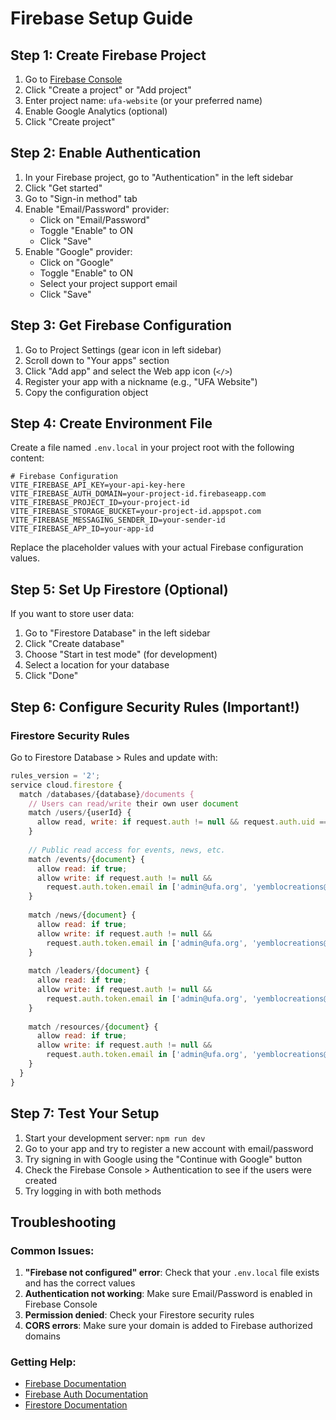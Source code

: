 # Firebase Setup Guide

## Step 1: Create Firebase Project

1. Go to [Firebase Console](https://console.firebase.google.com/)
2. Click "Create a project" or "Add project"
3. Enter project name: `ufa-website` (or your preferred name)
4. Enable Google Analytics (optional)
5. Click "Create project"

## Step 2: Enable Authentication

1. In your Firebase project, go to "Authentication" in the left sidebar
2. Click "Get started"
3. Go to "Sign-in method" tab
4. Enable "Email/Password" provider:
   - Click on "Email/Password"
   - Toggle "Enable" to ON
   - Click "Save"
5. Enable "Google" provider:
   - Click on "Google"
   - Toggle "Enable" to ON
   - Select your project support email
   - Click "Save"

## Step 3: Get Firebase Configuration

1. Go to Project Settings (gear icon in left sidebar)
2. Scroll down to "Your apps" section
3. Click "Add app" and select the Web app icon (`</>`)
4. Register your app with a nickname (e.g., "UFA Website")
5. Copy the configuration object

## Step 4: Create Environment File

Create a file named `.env.local` in your project root with the following content:

```env
# Firebase Configuration
VITE_FIREBASE_API_KEY=your-api-key-here
VITE_FIREBASE_AUTH_DOMAIN=your-project-id.firebaseapp.com
VITE_FIREBASE_PROJECT_ID=your-project-id
VITE_FIREBASE_STORAGE_BUCKET=your-project-id.appspot.com
VITE_FIREBASE_MESSAGING_SENDER_ID=your-sender-id
VITE_FIREBASE_APP_ID=your-app-id
```

Replace the placeholder values with your actual Firebase configuration values.

## Step 5: Set Up Firestore (Optional)

If you want to store user data:

1. Go to "Firestore Database" in the left sidebar
2. Click "Create database"
3. Choose "Start in test mode" (for development)
4. Select a location for your database
5. Click "Done"

## Step 6: Configure Security Rules (Important!)

### Firestore Security Rules

Go to Firestore Database > Rules and update with:

```javascript
rules_version = '2';
service cloud.firestore {
  match /databases/{database}/documents {
    // Users can read/write their own user document
    match /users/{userId} {
      allow read, write: if request.auth != null && request.auth.uid == userId;
    }
    
    // Public read access for events, news, etc.
    match /events/{document} {
      allow read: if true;
      allow write: if request.auth != null && 
        request.auth.token.email in ['admin@ufa.org', 'yemblocreations@gmail.com'];
    }
    
    match /news/{document} {
      allow read: if true;
      allow write: if request.auth != null && 
        request.auth.token.email in ['admin@ufa.org', 'yemblocreations@gmail.com'];
    }
    
    match /leaders/{document} {
      allow read: if true;
      allow write: if request.auth != null && 
        request.auth.token.email in ['admin@ufa.org', 'yemblocreations@gmail.com'];
    }
    
    match /resources/{document} {
      allow read: if true;
      allow write: if request.auth != null && 
        request.auth.token.email in ['admin@ufa.org', 'yemblocreations@gmail.com'];
    }
  }
}
```

## Step 7: Test Your Setup

1. Start your development server: `npm run dev`
2. Go to your app and try to register a new account with email/password
3. Try signing in with Google using the "Continue with Google" button
4. Check the Firebase Console > Authentication to see if the users were created
5. Try logging in with both methods

## Troubleshooting

### Common Issues:

1. **"Firebase not configured" error**: Check that your `.env.local` file exists and has the correct values
2. **Authentication not working**: Make sure Email/Password is enabled in Firebase Console
3. **Permission denied**: Check your Firestore security rules
4. **CORS errors**: Make sure your domain is added to Firebase authorized domains

### Getting Help:

- [Firebase Documentation](https://firebase.google.com/docs)
- [Firebase Auth Documentation](https://firebase.google.com/docs/auth)
- [Firestore Documentation](https://firebase.google.com/docs/firestore)
